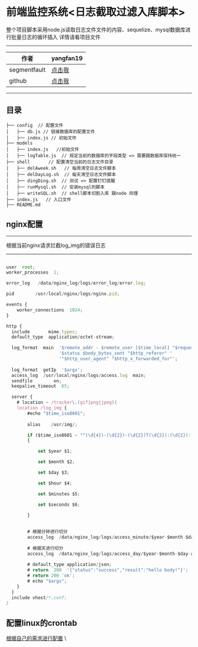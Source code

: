 前端监控系统<日志截取过滤入库脚本>
===========================
整个项目脚本采用node.js读取日志文件文件的内容、sequelize、mysql数据库进行批量日志的循环插入
详情请看项目文件
****
	
|作者|yangfan19|
|---|---
|segmentfault|[点击我](https://segmentfault.com/u/this_586daa4645804)
|github|[点击我](https://github.com/yangfandashuaige/amazing-webNginxLog)


****
## 目录
```
├── config  // 配置文件
│   ├── db.js // 链接数据库的配置文件
│   ├── index.js // 初始文件
├── models
│   ├── index.js   //初始文件
│   ├── logTable.js  // 规定当前的数据库的字段类型 => 需要跟数据库保持统一
├── shell       // 配置清空当前的日志文件目录
│   ├── delAweek.sh   // 每周清空日志文件脚本
│   ├── delDayLog.sh  // 每天清空日志文件脚本
│   ├── dingDing.sh  // 测试 => 配置钉钉提醒
│   ├── runMysql.sh  // 安装mysql的脚本
│   ├── writeSQL.sh  // shell脚本切割入库 跟node 同理
├── index.js   // 入口文件
├── README.md
```

## nginx配置

****

根据当前nginx请求拦截log_img的错误日志

****

```javascript

user  root;
worker_processes  1;

error_log   /data/nginx_log/logs/error_log/error.log;

pid        /usr/local/nginx/logs/nginx.pid;

events {
    worker_connections  1024;
}

http {
  include       mime.types;
  default_type  application/octet-stream;

  log_format  main  '$remote_addr - $remote_user [$time_local] "$request" '
                    '$status $body_bytes_sent "$http_referer" '
                    '"$http_user_agent" "$http_x_forwarded_for"';
  
  log_format  getIp  '$args';
  access_log  /usr/local/nginx/logs/access.log  main;
  sendfile        on;
  keepalive_timeout  65;

  server {
    # location ~ /tracker\.(gif|png|jpeg){
    location /log_img {
        #echo "$time_iso8601";
        
        alias	 /usr/img/;

        if ($time_iso8601 ~ "^(\d{4})-(\d{2})-(\d{2})T(\d{2}):(\d{2}):(\d{2})")
        {	

            set $year $1;

            set $month $2;

            set $day $3;

            set $hour $4;

            set $minutes $5;

            set $seconds $6;

        }
        
    
        # 根据分钟进行切分
        access_log  /data/nginx_log/logs/access_minute/$year-$month-$day-$hour:$minutes-access.log  main;
    
        # 根据天进行切分
        access_log  /data/nginx_log/logs/access_day/$year-$month-$day-access.log  main;
        
        # default_type application/json;
        # return  200  '{"status":"success","result":"hello body!"}';
        # return 200 'ok';
        # echo "$args";
    }
  }
  include vhost/*.conf;
}

```
## 配置linux的crontab

[根据自己的需求进行配置](https://www.runoob.com/w3cnote/linux-crontab-tasks.html)
\